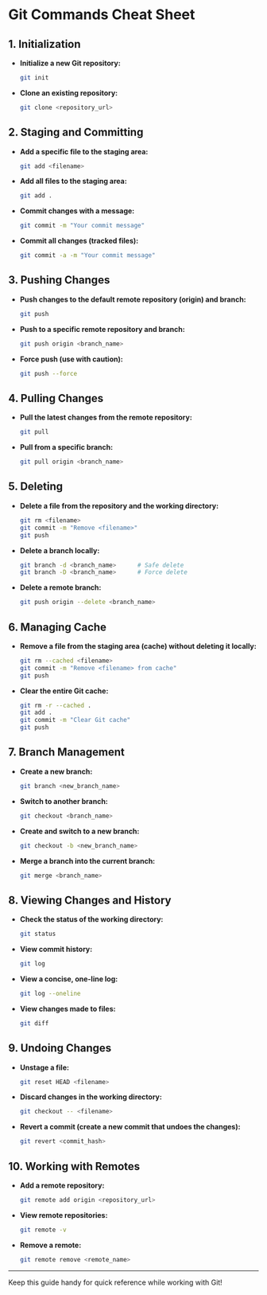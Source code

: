 # Git Commands Cheat Sheet

## 1. **Initialization**
- **Initialize a new Git repository:**
  ```bash
  git init
  ```
  
- **Clone an existing repository:**
  ```bash
  git clone <repository_url>
  ```

## 2. **Staging and Committing**
- **Add a specific file to the staging area:**
  ```bash
  git add <filename>
  ```
- **Add all files to the staging area:**
  ```bash
  git add .
  ```
- **Commit changes with a message:**
  ```bash
  git commit -m "Your commit message"
  ```
- **Commit all changes (tracked files):**
  ```bash
  git commit -a -m "Your commit message"
  ```

## 3. **Pushing Changes**
- **Push changes to the default remote repository (origin) and branch:**
  ```bash
  git push
  ```
- **Push to a specific remote repository and branch:**
  ```bash
  git push origin <branch_name>
  ```
- **Force push (use with caution):**
  ```bash
  git push --force
  ```

## 4. **Pulling Changes**
- **Pull the latest changes from the remote repository:**
  ```bash
  git pull
  ```
- **Pull from a specific branch:**
  ```bash
  git pull origin <branch_name>
  ```

## 5. **Deleting**
- **Delete a file from the repository and the working directory:**
  ```bash
  git rm <filename>
  git commit -m "Remove <filename>"
  git push
  ```
- **Delete a branch locally:**
  ```bash
  git branch -d <branch_name>      # Safe delete
  git branch -D <branch_name>      # Force delete
  ```
- **Delete a remote branch:**
  ```bash
  git push origin --delete <branch_name>
  ```

## 6. **Managing Cache**
- **Remove a file from the staging area (cache) without deleting it locally:**
  ```bash
  git rm --cached <filename>
  git commit -m "Remove <filename> from cache"
  git push
  ```
- **Clear the entire Git cache:**
  ```bash
  git rm -r --cached .
  git add .
  git commit -m "Clear Git cache"
  git push
  ```

## 7. **Branch Management**
- **Create a new branch:**
  ```bash
  git branch <new_branch_name>
  ```
- **Switch to another branch:**
  ```bash
  git checkout <branch_name>
  ```
- **Create and switch to a new branch:**
  ```bash
  git checkout -b <new_branch_name>
  ```
- **Merge a branch into the current branch:**
  ```bash
  git merge <branch_name>
  ```

## 8. **Viewing Changes and History**
- **Check the status of the working directory:**
  ```bash
  git status
  ```
- **View commit history:**
  ```bash
  git log
  ```
- **View a concise, one-line log:**
  ```bash
  git log --oneline
  ```
- **View changes made to files:**
  ```bash
  git diff
  ```

## 9. **Undoing Changes**
- **Unstage a file:**
  ```bash
  git reset HEAD <filename>
  ```
- **Discard changes in the working directory:**
  ```bash
  git checkout -- <filename>
  ```
- **Revert a commit (create a new commit that undoes the changes):**
  ```bash
  git revert <commit_hash>
  ```

## 10. **Working with Remotes**
- **Add a remote repository:**
  ```bash
  git remote add origin <repository_url>
  ```
- **View remote repositories:**
  ```bash
  git remote -v
  ```
- **Remove a remote:**
  ```bash
  git remote remove <remote_name>
  ```

---

Keep this guide handy for quick reference while working with Git!

